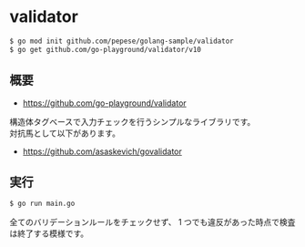 # validator

```bash
$ go mod init github.com/pepese/golang-sample/validator
$ go get github.com/go-playground/validator/v10
```

## 概要

- https://github.com/go-playground/validator

構造体タグベースで入力チェックを行うシンプルなライブラリです。  
対抗馬として以下があります。

- https://github.com/asaskevich/govalidator

## 実行

```bash
$ go run main.go
```

全てのバリデーションルールをチェックせず、 1 つでも違反があった時点で検査は終了する模様です。
